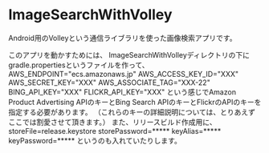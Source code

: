 ImageSearchWithVolley
=====================

Android用のVolleyという通信ライブラリを使った画像検索アプリです。

このアプリを動かすためには、
ImageSearchWithVolleyディレクトリの下にgradle.propertiesというファイルを作って、
AWS_ENDPOINT="ecs.amazonaws.jp"
AWS_ACCESS_KEY_ID="XXX"
AWS_SECRET_KEY="XXX"
AWS_ASSOCIATE_TAG="XXX-22"
BING_API_KEY="XXX"
FLICKR_API_KEY="XXX"
という感じでAmazon Product Advertising APIのキーとBing Search APIのキーとFlickrのAPIのキーを指定する必要があります。
（これらのキーの詳細説明については、とりあえずここでは割愛させて頂きます。）
また、リリースビルド作成用に、
storeFile=release.keystore
storePassword=*****
keyAlias=*****
keyPassword=*****
というのも入れていたりします。
